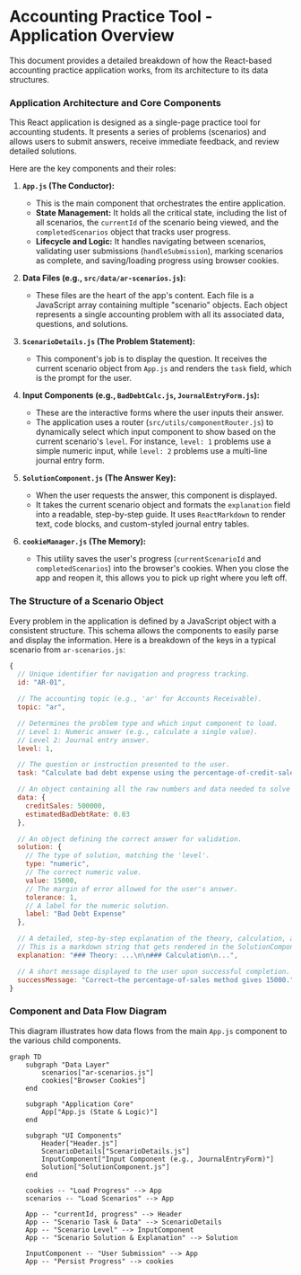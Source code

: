 # Accounting Practice Tool - Application Overview

This document provides a detailed breakdown of how the React-based accounting practice application works, from its architecture to its data structures.

### Application Architecture and Core Components

This React application is designed as a single-page practice tool for accounting students. It presents a series of problems (scenarios) and allows users to submit answers, receive immediate feedback, and review detailed solutions.

Here are the key components and their roles:

1.  **`App.js` (The Conductor):**
    *   This is the main component that orchestrates the entire application.
    *   **State Management:** It holds all the critical state, including the list of all scenarios, the `currentId` of the scenario being viewed, and the `completedScenarios` object that tracks user progress.
    *   **Lifecycle and Logic:** It handles navigating between scenarios, validating user submissions (`handleSubmission`), marking scenarios as complete, and saving/loading progress using browser cookies.

2.  **Data Files (e.g., `src/data/ar-scenarios.js`):**
    *   These files are the heart of the app's content. Each file is a JavaScript array containing multiple "scenario" objects. Each object represents a single accounting problem with all its associated data, questions, and solutions.

3.  **`ScenarioDetails.js` (The Problem Statement):**
    *   This component's job is to display the question. It receives the current scenario object from `App.js` and renders the `task` field, which is the prompt for the user.

4.  **Input Components (e.g., `BadDebtCalc.js`, `JournalEntryForm.js`):**
    *   These are the interactive forms where the user inputs their answer.
    *   The application uses a router (`src/utils/componentRouter.js`) to dynamically select which input component to show based on the current scenario's `level`. For instance, `level: 1` problems use a simple numeric input, while `level: 2` problems use a multi-line journal entry form.

5.  **`SolutionComponent.js` (The Answer Key):**
    *   When the user requests the answer, this component is displayed.
    *   It takes the current scenario object and formats the `explanation` field into a readable, step-by-step guide. It uses `ReactMarkdown` to render text, code blocks, and custom-styled journal entry tables.

6.  **`cookieManager.js` (The Memory):**
    *   This utility saves the user's progress (`currentScenarioId` and `completedScenarios`) into the browser's cookies. When you close the app and reopen it, this allows you to pick up right where you left off.

### The Structure of a Scenario Object

Every problem in the application is defined by a JavaScript object with a consistent structure. This schema allows the components to easily parse and display the information. Here is a breakdown of the keys in a typical scenario from `ar-scenarios.js`:

```javascript
{
  // Unique identifier for navigation and progress tracking.
  id: "AR-01",

  // The accounting topic (e.g., 'ar' for Accounts Receivable).
  topic: "ar",

  // Determines the problem type and which input component to load.
  // Level 1: Numeric answer (e.g., calculate a single value).
  // Level 2: Journal entry answer.
  level: 1,

  // The question or instruction presented to the user.
  task: "Calculate bad debt expense using the percentage‑of‑credit‑sales method.",

  // An object containing all the raw numbers and data needed to solve the problem.
  data: {
    creditSales: 500000,
    estimatedBadDebtRate: 0.03
  },

  // An object defining the correct answer for validation.
  solution: {
    // The type of solution, matching the 'level'.
    type: "numeric",
    // The correct numeric value.
    value: 15000,
    // The margin of error allowed for the user's answer.
    tolerance: 1,
    // A label for the numeric solution.
    label: "Bad Debt Expense"
  },

  // A detailed, step-by-step explanation of the theory, calculation, and journal entries.
  // This is a markdown string that gets rendered in the SolutionComponent.
  explanation: "### Theory: ...\n\n### Calculation\n...",

  // A short message displayed to the user upon successful completion.
  successMessage: "Correct—the percentage‑of‑sales method gives 15000."
}
```

### Component and Data Flow Diagram

This diagram illustrates how data flows from the main `App.js` component to the various child components.

```mermaid
graph TD
    subgraph "Data Layer"
        scenarios["ar-scenarios.js"]
        cookies["Browser Cookies"]
    end

    subgraph "Application Core"
        App["App.js (State & Logic)"]
    end

    subgraph "UI Components"
        Header["Header.js"]
        ScenarioDetails["ScenarioDetails.js"]
        InputComponent["Input Component (e.g., JournalEntryForm)"]
        Solution["SolutionComponent.js"]
    end

    cookies -- "Load Progress" --> App
    scenarios -- "Load Scenarios" --> App

    App -- "currentId, progress" --> Header
    App -- "Scenario Task & Data" --> ScenarioDetails
    App -- "Scenario Level" --> InputComponent
    App -- "Scenario Solution & Explanation" --> Solution

    InputComponent -- "User Submission" --> App
    App -- "Persist Progress" --> cookies
```
